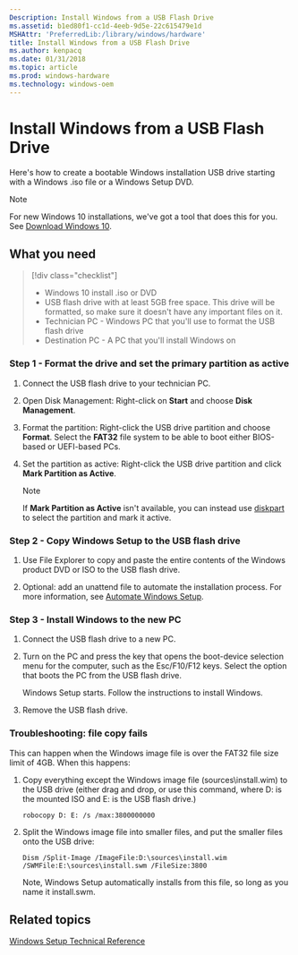 ```yaml
---
Description: Install Windows from a USB Flash Drive
ms.assetid: b1ed80f1-cc1d-4eeb-9d5e-22c615479e1d
MSHAttr: 'PreferredLib:/library/windows/hardware'
title: Install Windows from a USB Flash Drive
ms.author: kenpacq
ms.date: 01/31/2018
ms.topic: article
ms.prod: windows-hardware
ms.technology: windows-oem
---
```


# Install Windows from a USB Flash Drive

Here's how to create a bootable Windows installation USB drive starting with a Windows .iso file or a Windows Setup DVD.

> [!Note]
> For new Windows 10 installations, we've got a tool that does this for you. See [Download Windows 10](https://www.microsoft.com/en-us/software-download/windows10).

## What you need

> [!div class="checklist"]
> * Windows 10 install .iso or DVD
> * USB flash drive with at least 5GB free space. This drive will be formatted, so make sure it doesn't have any important files on it.
> * Technician PC - Windows PC that you'll use to format the USB flash drive
> * Destination PC - A PC that you'll install Windows on

### Step 1 - Format the drive and set the primary partition as active

1.  Connect the USB flash drive to your technician PC.

2.  Open Disk Management: Right-click on **Start** and choose **Disk Management**.

3.  Format the partition: Right-click the USB drive partition and choose **Format**. Select the **FAT32** file system to be able to boot either BIOS-based or UEFI-based PCs.

4.  Set the partition as active: Right-click the USB drive partition and click **Mark Partition as Active**.

    > [!Note]
    > If **Mark Partition as Active** isn't available, you can instead use [diskpart](https://technet.microsoft.com/en-us/library/cc770877.aspx) to select the partition and mark it active.

### Step 2 - Copy Windows Setup to the USB flash drive

1.  Use File Explorer to copy and paste the entire contents of the Windows product DVD or ISO to the USB flash drive.

2.  Optional: add an unattend file to automate the installation process. For more information, see [Automate Windows Setup](windows-setup-automation-overview.md).

### Step 3 - Install Windows to the new PC

1.  Connect the USB flash drive to a new PC.

2.  Turn on the PC and press the key that opens the boot-device selection menu for the computer, such as the Esc/F10/F12 keys. Select the option that boots the PC from the USB flash drive.

    Windows Setup starts. Follow the instructions to install Windows.

3.  Remove the USB flash drive.

### Troubleshooting: file copy fails

This can happen when the Windows image file is over the FAT32 file size limit of 4GB. When this happens:

1. Copy everything except the Windows image file (sources\install.wim) to the USB drive (either drag and drop, or use this command, where D: is the mounted ISO and E: is the USB flash drive.)
   ```
   robocopy D: E: /s /max:3800000000
   ```

2. Split the Windows image file into smaller files, and put the smaller files onto the USB drive:
   ```
   Dism /Split-Image /ImageFile:D:\sources\install.wim /SWMFile:E:\sources\install.swm /FileSize:3800
   ```

   Note, Windows Setup automatically installs from this file, so long as you name it install.swm.

## <span id="related_topics"></span>Related topics


[Windows Setup Technical Reference](windows-setup-technical-reference.md)

 

 






